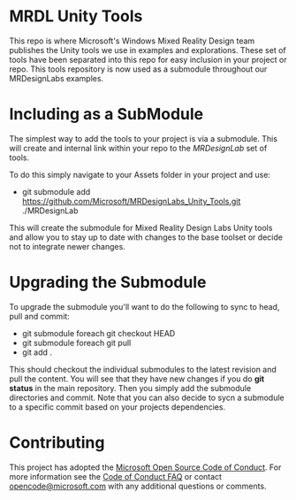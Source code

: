 # MRDL Unity Tools
This repo is where Microsoft's Windows Mixed Reality Design team publishes the Unity tools we use in examples and explorations. These set of tools have been separated into this repo for easy inclusion in your project or repo.  This tools repository is now used as a submodule throughout our MRDesignLabs examples.

# Including as a SubModule
The simplest way to add the tools to your project is via a submodule.  This will create and internal link within your repo to the *MRDesignLab* set of tools.

To do this simply navigate to your Assets folder in your project and use:
 * git submodule add https://github.com/Microsoft/MRDesignLabs_Unity_Tools.git ./MRDesignLab
 
This will create the submodule for Mixed Reality Design Labs Unity tools and allow you to stay up to date with changes to the base toolset or decide not to integrate newer changes.

# Upgrading the Submodule
To upgrade the submodule you'll want to do the following to sync to head, pull and commit:
 * git submodule foreach git checkout HEAD
 * git submodule foreach git pull
 * git add .
 
This should checkout the individual submodules to the latest revision and pull the content.  You will see that they have new changes if you do **git status** in the main repository.  Then you simply add the submodule directories and commit.  Note that you can also decide to sycn a submodule to a specific commit based on your projects dependencies.

# Contributing

This project has adopted the [Microsoft Open Source Code of Conduct](https://opensource.microsoft.com/codeofconduct/). For more information see the [Code of Conduct FAQ](https://opensource.microsoft.com/codeofconduct/faq/) or contact [opencode@microsoft.com](mailto:opencode@microsoft.com) with any additional questions or comments.
